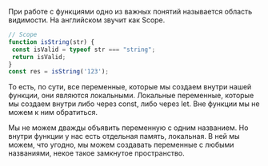 При работе с функциями одно из важных понятий называется область видимости. На английском звучит как Scope. 
```js
// Scope 
function isString(str) {
 const isValid = typeof str === "string";
 return isValid;
}
const res = isString('123');
```

То есть, по сути, все переменные, которые мы создаем внутри нашей функции, они являются локальными. 
Локальные переменные, которые мы создаем внутри либо через const, либо через let. Вне функции мы не можем к ним обратиться.

Мы не можем дважды объявить переменную с одним названием. Но внутри функции у нас есть отдельная память, локальная. В ней мы можем, что угодно, мы можем
создавать переменные с любыми названиями, некое такое замкнутое пространство.